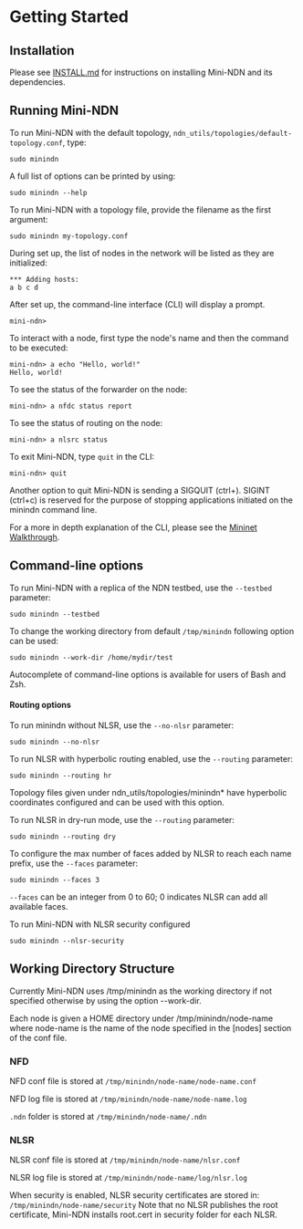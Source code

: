 Getting Started
===============

## Installation
Please see [INSTALL.md](../INSTALL.md) for instructions on installing Mini-NDN and its dependencies.

## Running Mini-NDN

To run Mini-NDN with the default topology, `ndn_utils/topologies/default-topology.conf`, type:

    sudo minindn

A full list of options can be printed by using:

    sudo minindn --help

To run Mini-NDN with a topology file, provide the filename as the first argument:

    sudo minindn my-topology.conf

During set up, the list of nodes in the network will be listed as they are initialized:

    *** Adding hosts:
    a b c d

After set up, the command-line interface (CLI) will display a prompt.

    mini-ndn>

To interact with a node, first type the node's name and then the command to be executed:

    mini-ndn> a echo "Hello, world!"
    Hello, world!

To see the status of the forwarder on the node:

    mini-ndn> a nfdc status report

To see the status of routing on the node:

    mini-ndn> a nlsrc status

To exit Mini-NDN, type `quit` in the CLI:

    mini-ndn> quit

Another option to quit Mini-NDN is sending a SIGQUIT (ctrl+\). SIGINT (ctrl+c)
is reserved for the purpose of stopping applications initiated on the minindn command
line.

For a more in depth explanation of the CLI, please see the
[Mininet Walkthrough](http://mininet.org/walkthrough/).

## Command-line options

To run Mini-NDN with a replica of the NDN testbed, use the `--testbed` parameter:

    sudo minindn --testbed

To change the working directory from default `/tmp/minindn` following option can be used:

    sudo minindn --work-dir /home/mydir/test

Autocomplete of command-line options is available for users of Bash and Zsh.

#### Routing options

To run minindn without NLSR, use the `--no-nlsr` parameter:

    sudo minindn --no-nlsr

To run NLSR with hyperbolic routing enabled, use the `--routing` parameter:

    sudo minindn --routing hr

Topology files given under ndn_utils/topologies/minindn* have hyperbolic coordinates configured
and can be used with this option.

To run NLSR in dry-run mode, use the `--routing` parameter:

    sudo minindn --routing dry

To configure the max number of faces added by NLSR to reach each name prefix, use the `--faces`
parameter:

    sudo minindn --faces 3

`--faces` can be an integer from 0 to 60; 0 indicates NLSR can add all available faces.

To run Mini-NDN with NLSR security configured

    sudo minindn --nlsr-security

## Working Directory Structure

Currently Mini-NDN uses /tmp/minindn as the working directory if not specified otherwise by using
the option --work-dir.

Each node is given a HOME directory under /tmp/minindn/node-name
where node-name is the name of the node specified in the [nodes] section of the conf file.

### NFD
NFD conf file is stored at `/tmp/minindn/node-name/node-name.conf`

NFD log file is stored at `/tmp/minindn/node-name/node-name.log`

`.ndn` folder is stored at `/tmp/minindn/node-name/.ndn`

### NLSR
NLSR conf file is stored at `/tmp/minindn/node-name/nlsr.conf`

NLSR log file is stored at `/tmp/minindn/node-name/log/nlsr.log`

When security is enabled, NLSR security certificates are stored in: `/tmp/minindn/node-name/security`
Note that no NLSR publishes the root certificate, Mini-NDN installs root.cert in security folder for each NLSR.
